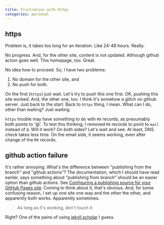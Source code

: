 ```yaml
---
title: frustration with https
categories: personal
---
```


## https
Problem is, it takes too long for an iteration. Like 24-48 hours. Really. 

No progress. And, for the other site, content is not updated. Although github action goes well. This homepage, too. Great.

No idea how to proceed. So, I have two problems:

1. No domain for the other site, and
2. No push for both.

On the first (`https`) just wait. Let's try to push this one first. OK, pushing this site worked. And, the other one, too. I think it's somehow a glitch on github server. Just back to the start. Back to `https` thing, I mean. What can I do, other than waiting? Just waiting.

`https` trouble may have something to do with `MX` records, as presumably both points to '@'. To test this thinking, I removed `MX` records to point to `mail` instead of `@`. Will it work? On both sides? Let's wait and see. At least, DNS check takes less time. On the email side, it seems working, even after change of the `MX` records.

## github action failure
It's rather annoying. What's the difference between "publishing from the branch" and "github actions"? The documentation, which I should have read earlier, says something about "publishing from branch" should be an easier option than github actions. See [Configuring a publishing source for your GitHub Pages site](https://docs.github.com/en/pages/getting-started-with-github-pages/configuring-a-publishing-source-for-your-github-pages-site#publishing-with-a-custom-github-actions-workflow). Coming to think about it, that's obvious. And, for some confusing reason, I set up one site one way and the other the other, and apparently both works. Apparently sometimes. 

>As long as it's working, don't touch it.

Right? One of the pains of using [jekyll scholar](https://github.com/inukshuk/jekyll-scholar) I guess.